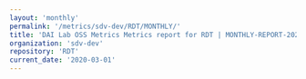 ```yaml
---
layout: 'monthly'
permalink: '/metrics/sdv-dev/RDT/MONTHLY/'
title: 'DAI Lab OSS Metrics Metrics report for RDT | MONTHLY-REPORT-2020-03-01'
organization: 'sdv-dev'
repository: 'RDT'
current_date: '2020-03-01'
---
```

